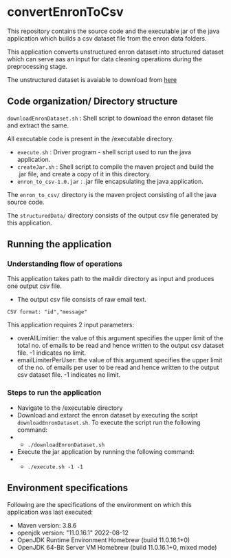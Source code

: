 # convertEnronToCsv
This repository contains the source code and the executable jar of the java application which builds a csv dataset file from the enron data folders.

This application converts unstructured enron dataset into structured dataset which can serve aas an input for data cleaning operations during the preprocessing stage.

The unstructured dataset is avaiable to download from [here](https://www.cs.cmu.edu/~enron/)

## Code organization/ Directory structure
`downloadEnronDataset.sh` : Shell script to download the enron dataset file and extract the same.

All executable code is present in the /executable directory.
- `execute.sh` : Driver program - shell script used to run the java application.
- `createJar.sh` : Shell script to compile the maven project and build the .jar file, and create a copy of it in this directory.
- `enron_to_csv-1.0.jar` : .jar file encapsulating the java application.

The `enron_to_csv/` directory is the maven project consisting of all the java source code.

The `structuredData/` directory consists of the output csv file generated by this application.

## Running the application
### Understanding flow of operations
This application takes path to the maildir directory as input and produces one output csv file. 
- The output csv file consists of raw email text.  

`CSV format: "id","message"`

This application requires 2 input parameters:
- overAllLimitier: the value of this argument specifies the upper limit of the total no. of emails to be read and hence written to the output csv dataset file. -1 indicates no limit.
- emailLimiterPerUser: the value of this argument specifies the upper limit of the no. of emails per user to be read and hence written to the output csv dataset file. -1 indicates no limit.

### Steps to run the application
- Navigate to the /executable directory
- Download and extarct the enron dataset by executing the script `downloadEnronDataset.sh`. To execute the script run the following command:
- - `./downloadEnronDataset.sh`
- Execute the jar application by running the following command:
- - `./execute.sh -1 -1`


## Environment specifications
Following are the specifications of the environment on which this application was last executed: 
- Maven version: 3.8.6
- openjdk version: "11.0.16.1" 2022-08-12
- OpenJDK Runtime Environment Homebrew (build 11.0.16.1+0)
- OpenJDK 64-Bit Server VM Homebrew (build 11.0.16.1+0, mixed mode)
